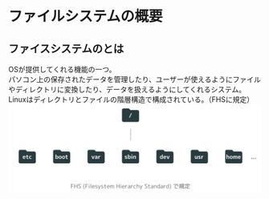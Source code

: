 # ファイルシステムの概要
## ファイスシステムのとは
OSが提供してくれる機能の一つ。  
パソコン上の保存されたデータを管理したり、ユーザーが使えるようにファイルやディレクトリに変換したり、データを扱えるようにしてくれるシステム。  
Linuxはディレクトリとファイルの階層構造で構成されている。（FHSに規定）
![ファイルシステムの概要](./img/image.png)